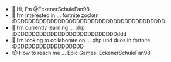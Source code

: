 - 👋 Hi, I’m @EckenerSchuleFan98
- 👀 I’m interested in ... fortnite zocken :DDDDDDDDDDDDDDDDDDDDDDDDDDDDDDDDDDDDDDDDD
- 🌱 I’m currently learning ... php :DDDDDDDDDDDDDDDDDDDDDDDDDDDDddd
- 💞️ I’m looking to collaborate on ... php und duos in fortnite :DDDDDDDDDDDDDDDDDDD
- 📫 How to reach me ... Epic Games: EckenerSchuleFan98

<!---
EckenerSchuleFan98/EckenerSchuleFan98 is a ✨ special ✨ repository because its `README.md` (this file) appears on your GitHub profile.
You can click the Preview link to take a look at your changes.
--->
